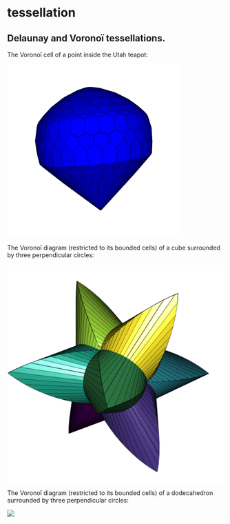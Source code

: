 # tessellation

## Delaunay and Voronoï tessellations.

The Voronoï cell of a point inside the Utah teapot:

![](https://raw.githubusercontent.com/stla/tessellation/main/inst/screenshots/UtahTeapot.png)

The Voronoï diagram (restricted to its bounded cells) of a cube surrounded by three perpendicular circles:

![](https://raw.githubusercontent.com/stla/tessellation/main/inst/screenshots/surroundedCube.png)

The Voronoï diagram (restricted to its bounded cells) of a dodecahedron surrounded by three perpendicular circles:

![](https://raw.githubusercontent.com/stla/tessellation/main/inst/screenshots/dodecahedron.gif)
